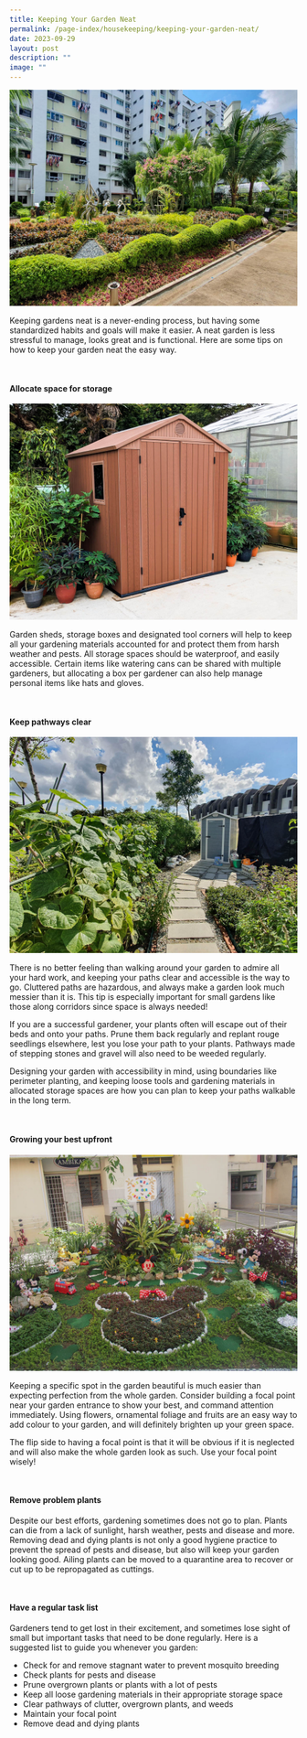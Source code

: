 ```yaml
---
title: Keeping Your Garden Neat
permalink: /page-index/housekeeping/keeping-your-garden-neat/
date: 2023-09-29
layout: post
description: ""
image: ""
---
```

<section>
	<img title="Bukit Batok Zone 2 'Cosy Garden'. Photo by Jacqueline Chua." src="/images/Garden%20design/BukitBatokZone2_JacChua.jpg">
	<p>Keeping gardens neat is a never-ending process, but having some standardized habits and goals will make it easier. A neat garden is less stressful to manage, looks great and is functional. Here are some tips on how to keep your garden neat the easy way.</p>
	<br>
</section>

<section>
	<h4>Allocate space for storage</h4>
	<img title="Photo by Jacqueline Chua." src="/images/Hardscapes/Storage_JacChua%20(6).jpg">
	<p>Garden sheds, storage boxes and designated tool corners will help to keep all your gardening materials accounted for and protect them from harsh weather and pests. All storage spaces should be waterproof, and easily accessible.
Certain items like watering cans can be shared with multiple gardeners, but allocating a box per gardener can also help manage personal items like hats and gloves.</p>
	<br>
</section>

<section>
	<h4>Keep pathways clear</h4>
	<img title="Photo by Jacqueline Chua." src="/images/Hardscapes/Pathway_JacChua%20(5).jpg">
	<p>There is no better feeling than walking around your garden to admire all your hard work, and keeping your paths clear and accessible is the way to go. Cluttered paths are hazardous, and always make a garden look much messier than it is. This tip is especially important for small gardens like those along corridors since space is always needed!</p>
	<p>If you are a successful gardener, your plants often will escape out of their beds and onto your paths. Prune them back regularly and replant rouge seedlings elsewhere, lest you lose your path to your plants. Pathways made of stepping stones and gravel will also need to be weeded regularly.</p>
	<p>Designing your garden with accessibility in mind, using boundaries like perimeter planting, and keeping loose tools and gardening materials in allocated storage spaces are how you can plan to keep your paths walkable in the long term.</p>
	<br>
</section>

<section>
	<h4>Growing your best upfront</h4>
	<img title="Wellness Kampung @Blk 1115 Chong Pang. Photo by Jacqueline Chua." src="/images/Garden%20design/YishunHealth_JacChua%20(2).jpg">
	<p>Keeping a specific spot in the garden beautiful is much easier than expecting perfection from the whole garden. Consider building a focal point near your garden entrance to show your best, and command attention immediately. Using flowers, ornamental foliage and fruits are an easy way to add colour to your garden, and will definitely brighten up your green space.</p>
	<p>The flip side to having a focal point is that it will be obvious if it is neglected and will also make the whole garden look as such. Use your focal point wisely!</p>
	<br>
</section>

<section>
	<h4>Remove problem plants</h4>
	<p>Despite our best efforts, gardening sometimes does not go to plan. Plants can die from a lack of sunlight, harsh weather, pests and disease and more. Removing dead and dying plants is not only a good hygiene practice to prevent the spread of pests and disease, but also will keep your garden looking good. 
Ailing plants can be moved to a quarantine area to recover or cut up to be repropagated as cuttings. </p>
	<br>
</section>

<section>
	<h4>Have a regular task list</h4>
	<p>Gardeners tend to get lost in their excitement, and sometimes lose sight of small but important tasks that need to be done regularly. Here is a suggested list to guide you whenever you garden:</p>
	<ul>
		<li>Check for and remove stagnant water to prevent mosquito breeding</li>
		<li>Check plants for pests and disease</li>
		<li>Prune overgrown plants or plants with a lot of pests</li>
		<li>Keep all loose gardening materials in their appropriate storage space</li>
		<li>Clear pathways of clutter, overgrown plants, and weeds</li>
		<li>Maintain your focal point</li>
		<li>Remove dead and dying plants</li>
	</ul>
	<br>
</section>